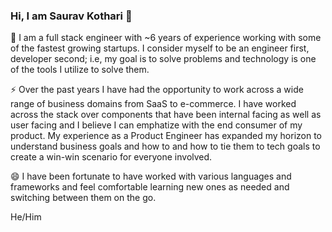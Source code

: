 
<!--
**sinstein/sinstein** is a ✨ _special_ ✨ repository because its `README.md` (this file) appears on your GitHub profile.

- 🔭 I’m currently working on ...
- 🌱 I’m currently learning ...
- 👯 I’m looking to collaborate on ...
- 🤔 I’m looking for help with ...
- 💬 Ask me about ...
- 📫 How to reach me: ...
- 😄 Pronouns: ...
- ⚡ Fun fact: ...
-->

### Hi, I am Saurav Kothari 👋

🔭
I am a full stack engineer with ~6 years of experience working with some of the fastest growing startups. I consider myself to be an engineer first, developer second; i.e, my goal is to solve problems and technology is one of the tools I utilize to solve them.

⚡
Over the past years I have had the opportunity to work across a wide range of business domains from SaaS to e-commerce. I have worked across the stack over components that have been internal facing as well as user facing and I believe I can emphatize with the end consumer of my product. My experience as a Product Engineer has expanded my horizon to understand business goals and how to and how to tie them to tech goals to create a win-win scenario for everyone involved.

😄
I have been fortunate to have worked with various languages and frameworks and feel comfortable learning new ones as needed and switching between them on the go.

He/Him
